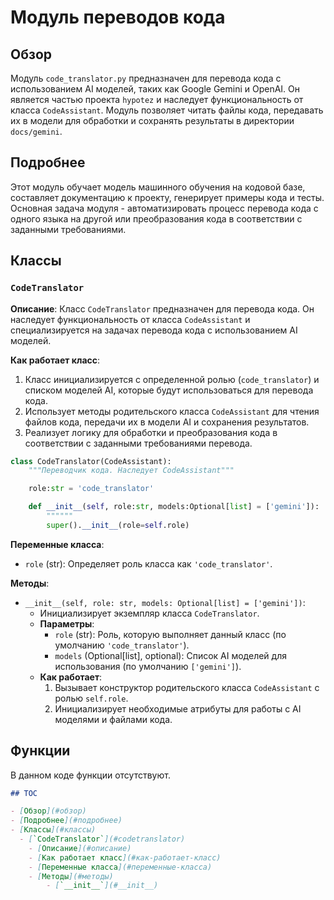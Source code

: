 # Модуль переводов кода

## Обзор

Модуль `code_translator.py` предназначен для перевода кода с использованием AI моделей, таких как Google Gemini и OpenAI. Он является частью проекта `hypotez` и наследует функциональность от класса `CodeAssistant`. Модуль позволяет читать файлы кода, передавать их в модели для обработки и сохранять результаты в директории `docs/gemini`.

## Подробнее

Этот модуль обучает модель машинного обучения на кодовой базе, составляет документацию к проекту, генерирует примеры кода и тесты. Основная задача модуля - автоматизировать процесс перевода кода с одного языка на другой или преобразования кода в соответствии с заданными требованиями.

## Классы

### `CodeTranslator`

**Описание**: Класс `CodeTranslator` предназначен для перевода кода. Он наследует функциональность от класса `CodeAssistant` и специализируется на задачах перевода кода с использованием AI моделей.

**Как работает класс**:
1.  Класс инициализируется с определенной ролью (`code_translator`) и списком моделей AI, которые будут использоваться для перевода кода.
2.  Использует методы родительского класса `CodeAssistant` для чтения файлов кода, передачи их в модели AI и сохранения результатов.
3.  Реализует логику для обработки и преобразования кода в соответствии с заданными требованиями перевода.

```python
class CodeTranslator(CodeAssistant):
    """Переводчик кода. Наследует CodeAssistant"""

    role:str = 'code_translator'

    def __init__(self, role:str, models:Optional[list] = ['gemini']):
        """"""
        super().__init__(role=self.role)
```

**Переменные класса**:

*   `role` (str): Определяет роль класса как `'code_translator'`.

**Методы**:

*   `__init__(self, role: str, models: Optional[list] = ['gemini'])`:
    *   Инициализирует экземпляр класса `CodeTranslator`.
    *   **Параметры**:
        *   `role` (str): Роль, которую выполняет данный класс (по умолчанию `'code_translator'`).
        *   `models` (Optional[list], optional): Список AI моделей для использования (по умолчанию `['gemini']`).
    *   **Как работает**:
        1.  Вызывает конструктор родительского класса `CodeAssistant` с ролью `self.role`.
        2.  Инициализирует необходимые атрибуты для работы с AI моделями и файлами кода.

## Функции

В данном коде функции отсутствуют.

```markdown
## TOC

- [Обзор](#обзор)
- [Подробнее](#подробнее)
- [Классы](#классы)
  - [`CodeTranslator`](#codetranslator)
    - [Описание](#описание)
    - [Как работает класс](#как-работает-класс)
    - [Переменные класса](#переменные-класса)
    - [Методы](#методы)
        - [`__init__`](#__init__)